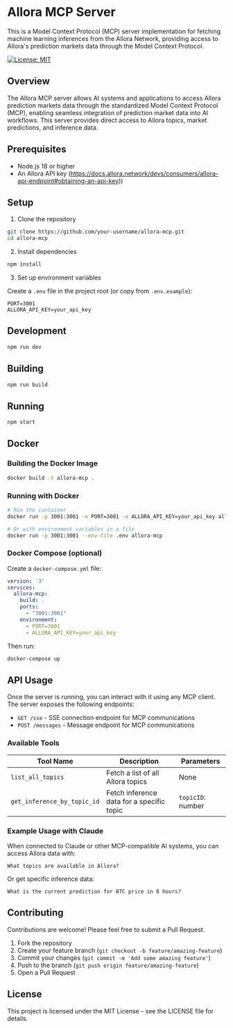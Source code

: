 # Allora MCP Server

This is a Model Context Protocol (MCP) server implementation for fetching machine learning inferences from the Allora Network, providing access to Allora's prediction markets data through the Model Context Protocol.

[![License: MIT](https://img.shields.io/badge/License-MIT-blue.svg)](https://opensource.org/licenses/MIT)

## Overview

The Allora MCP server allows AI systems and applications to access Allora prediction markets data through the standardized Model Context Protocol (MCP), enabling seamless integration of prediction market data into AI workflows. This server provides direct access to Allora topics, market predictions, and inference data.

## Prerequisites

- Node.js 18 or higher
- An Allora API key (https://docs.allora.network/devs/consumers/allora-api-endpoint#obtaining-an-api-key))

## Setup

1. Clone the repository
```bash
git clone https://github.com/your-username/allora-mcp.git
cd allora-mcp
```

2. Install dependencies
```bash
npm install
```

3. Set up environment variables

Create a `.env` file in the project root (or copy from `.env.example`):
```
PORT=3001
ALLORA_API_KEY=your_api_key
```

## Development

```bash
npm run dev
```

## Building

```bash
npm run build
```

## Running

```bash
npm start
```

## Docker

### Building the Docker Image

```bash
docker build -t allora-mcp .
```

### Running with Docker

```bash
# Run the container
docker run -p 3001:3001 -e PORT=3001 -e ALLORA_API_KEY=your_api_key allora-mcp

# Or with environment variables in a file
docker run -p 3001:3001 --env-file .env allora-mcp
```

### Docker Compose (optional)

Create a `docker-compose.yml` file:

```yaml
version: '3'
services:
  allora-mcp:
    build: .
    ports:
      - "3001:3001"
    environment:
      - PORT=3001
      - ALLORA_API_KEY=your_api_key
```

Then run:

```bash
docker-compose up
```

## API Usage

Once the server is running, you can interact with it using any MCP client. The server exposes the following endpoints:

- `GET /sse` - SSE connection endpoint for MCP communications
- `POST /messages` - Message endpoint for MCP communications

### Available Tools

| Tool Name | Description | Parameters |
|-----------|-------------|------------|
| `list_all_topics` | Fetch a list of all Allora topics | None |
| `get_inference_by_topic_id` | Fetch inference data for a specific topic | `topicID`: number |

### Example Usage with Claude

When connected to Claude or other MCP-compatible AI systems, you can access Allora data with:

```
What topics are available in Allora?
```

Or get specific inference data:

```
What is the current prediction for BTC price in 8 hours?
```

## Contributing

Contributions are welcome! Please feel free to submit a Pull Request.

1. Fork the repository
2. Create your feature branch (`git checkout -b feature/amazing-feature`)
3. Commit your changes (`git commit -m 'Add some amazing feature'`)
4. Push to the branch (`git push origin feature/amazing-feature`)
5. Open a Pull Request

## License

This project is licensed under the MIT License - see the LICENSE file for details.
